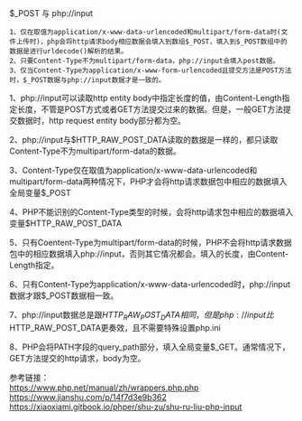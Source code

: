 $_POST 与 php://input
```
1、仅在取值为application/x-www-data-urlencoded和multipart/form-data时(文件上传时)，php会将http请求body相应数据会填入到数组$_POST，填入到$_POST数组中的数据是进行urldecode()解析的结果。
2、只要Content-Type不为multipart/form-data，php://input会填入post数据。
3、仅当Content-Type为application/x-www-form-urlencoded且提交方法是POST方法时，$_POST数据与php://input数据才是一致的。
```

1、php://input可以读取http entity body中指定长度的值，由Content-Length指定长度，不管是POST方式或者GET方法提交过来的数据。但是，一般GET方法提交数据时，http request entity body部分都为空。

2、php://input与$HTTP_RAW_POST_DATA读取的数据是一样的，都只读取Content-Type不为multipart/form-data的数据。

3、Content-Type仅在取值为application/x-www-data-urlencoded和multipart/form-data两种情况下，PHP才会将http请求数据包中相应的数据填入全局变量$_POST

4、PHP不能识别的Content-Type类型的时候，会将http请求包中相应的数据填入变量$HTTP_RAW_POST_DATA

5、只有Coentent-Type为multipart/form-data的时候，PHP不会将http请求数据包中的相应数据填入php://input，否则其它情况都会。填入的长度，由Content-Length指定。

6、只有Content-Type为application/x-www-data-urlencoded时，php://input数据才跟$_POST数据相一致。

7、php://input数据总是跟$HTTP_RAW_POST_DATA相同，但是php://input比$HTTP_RAW_POST_DATA更奏效，且不需要特殊设置php.ini

8、PHP会将PATH字段的query_path部分，填入全局变量$_GET。通常情况下，GET方法提交的http请求，body为空。

参考链接：  
https://www.php.net/manual/zh/wrappers.php.php  
https://www.jianshu.com/p/14f7d3e9b362  
https://xiaoxiami.gitbook.io/phper/shu-zu/shu-ru-liu-php-input
